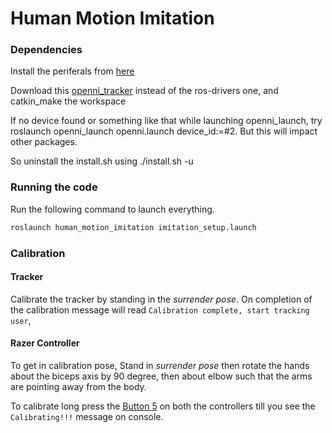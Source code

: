 # Human Motion Imitation

### Dependencies
Install the periferals from [here](https://www.reddit.com/r/ROS/comments/6qejy0/openni_kinect_installation_on_kinetic_indigo/)

Download this [openni_tracker](https://github.com/AshayAswale/openni_tracker.git) instead of the ros-drivers one, 
and catkin_make the workspace

If no device found or something like that while launching openni_launch, try 
roslaunch openni_launch openni.launch device_id:=#2. But this will impact other packages. 

So uninstall the install.sh using 
./install.sh -u 

### Running the code
Run the following command to launch everything. 
```bash
roslaunch human_motion_imitation imitation_setup.launch
```

### Calibration
#### Tracker
Calibrate the tracker by standing in the _surrender pose_. On completion of the calibration message will read
`Calibration complete, start tracking user`,

#### Razer Controller
To get in calibration pose, Stand in _surrender pose_ then rotate the hands about the biceps axis by 90 degree, 
then about elbow such that the arms are pointing away from the body. 

To calibrate long press the [Button 5](https://dl.razerzone.com/master-guides/Hydra/HydraOMG-ENG.pdf) on both the controllers
till you see the `Calibrating!!!` message on console.

